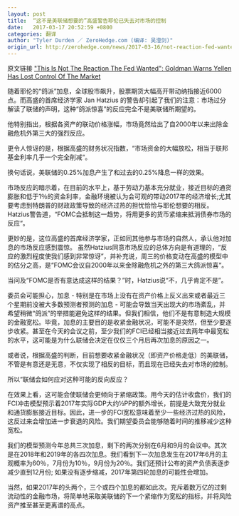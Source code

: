 ```yaml
---
layout: post
title:  “这不是美联储想要的”高盛警告耶伦已失去对市场的控制
date:   2017-03-17 20:52:59 +0800
categories: 翻译
author: "Tyler Durden ／ ZeroHedge.com (编译: 吴澄剑)"
origin_url: http://zerohedge.com/news/2017-03-16/not-reaction-fed-wanted-goldman-warns-yellen-has-lost-control-market
---
```


原文链接 ["This Is Not The Reaction The Fed Wanted": Goldman Warns Yellen Has Lost Control Of The Market](http://zerohedge.com/news/2017-03-16/not-reaction-fed-wanted-goldman-warns-yellen-has-lost-control-market)

随着耶伦的“鸽派”加息，全球股市飙升，股票期货大幅高开带动纳指接近6000点。而高盛的首席经济学家 Jan Hatzius 的警告却引起了我们的注意：市场过分解读了联储的声明，这种“鸽派惊喜”的反应完全不是美联储所期望的。

他特别指出，根据各资产的联动价格涨幅，市场竟然给出了自2000年以来出除金融危机外第三大的强烈反应。

更令人惊讶的是，根据高盛的财务状况指数，“市场资金的大幅放松，相当于联邦基金利率几乎一个完全削减“。

换句话说，美联储的0.25%加息产生了和过去的0.25%降息一样的效果。

市场反应的暗示着，在目前的水平上，基于劳动力基本充分就业，接近目标的通货膨胀和低于1％的资金利率，金融环境被认为会可观的带动2017年的经济增长;尤其要考虑到特朗普的财政政策导致的经济过热的担忧恰恰与耶伦想要的相反。Hatzius警告道，“FOMC会抵制这一趋势，将用更多的货币紧缩来抵消债券市场的反应“。

更妙的是，这位高盛的首席经济学家，正如同其他参与市场的自然人，承认他对加息的市场反应感到震惊。 虽然Hatzius同意市场反应的总体方向是有道理的，“反应的激烈程度使我们感到非常惊讶”，并补充说，周三的价格变动在高盛的模型中的估分之高，是“FOMC会议自2000年以来金除融危机之外的第三大鸽派惊喜“。

当问及“FOMC是否有意达成这样的结果？”时，Hatzius说“不，几乎肯定不是”。

委员会可能担心，加息 - 特别是在市场上没有在资产价格上反义出来或者最近三个星期前没被大多数预测者预测的加息 - 可能会导致当天出现大的市场紊乱，并希望稍微“鸽派”的举措能避免这样的结果。但我们相信，他们不是有意制造大规模的金融宽松。毕竟，加息的主要目的是收紧金融状况，可能不是突然，但至少要逐步收紧。甚至在今天的会议之前，至少我们的FCI已经相当接近过去两年中最宽松的水平，这可能是为什么联储会决定在仅仅三个月后再次加息的原因之一。

或者说，根据高盛的判断，目前想要收紧金融状况（即资产价格走低）的美联储，不管是有意还是无意，不仅实现了相反的目标，而且现在已经失去对市场的控制。

所以“联储会如何应对这种可能的反向反应？

在效果上看，这可能会使联储会更倾向于紧缩政策。用今天的估计收盘价，我们的FCI冲击模型预示着2017年实际GDP大约½PP的额外增长，前提是大致充分就业和通货膨胀接近目标。因此，进一步的FCI宽松意味着至少一些经济过热的风险，这反过来会增加进一步衰退的风险。我们期望委员会能够随着时间的推移减少这种宽松。

我们的模型预测今年总共三次加息，剩下的两次分别在6月和9月的会议中。其次是在2018年和2019年的各四次加息。我们看到下一次加息发生在2017年6月的主观概率为60％，7月份为10％，9月份为20％。我们还预计公布的资产负债表逐步减少直到12月份; 如果没有逐步缩减，2017年第四轮加息的可能性会增加。

当然，如果2017年的头两个，三个或四个加息的都如此次。充斥着数万亿的过剩流动性的金融市场，将简单地采取美联储的下一个紧缩作为宽松的指标，并将风险资产推至甚至更离谱的高点。



